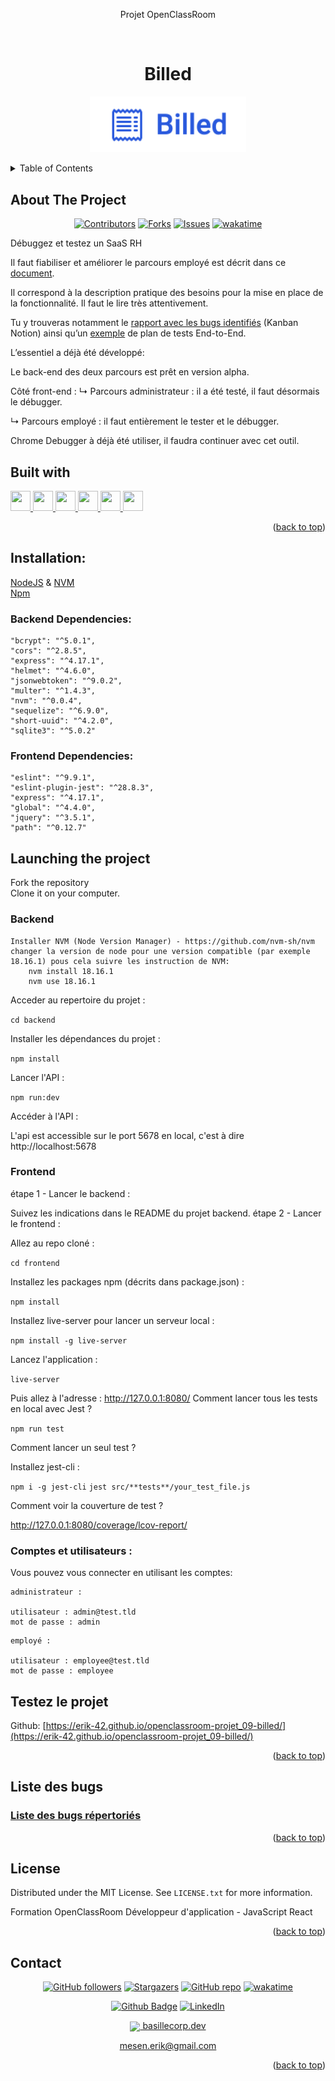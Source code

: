 <div align="center">
<p>Projet OpenClassRoom</p>
</div>
<a name="readme-top"></a>

<!-- PROJECT LOGO -->
<br />
<div align="center">
  <h1>Billed</h1>
  <a href="https://github.com/Erik-42">
    <img src="./frontend/src/assets/images/logo/logo-billed.png" alt="Logo Billed" width="250">
  </a>
</div>
<p></p>

<!-- TABLE OF CONTENTS -->
<details>
  <summary>Table of Contents</summary>
  <ol>
    <li> <a href="#about-the-project">About The Project</a></li>
    <li><a href="#built-with">Built With</a></li>
    <li><a href="#testez-le-projet">Testez le projet</a></li>
    <li><a href="#license">License</a></li>
    <li><a href="#contact">Contact</a></li>
  </ol>
</details>

<!-- ABOUT THE PROJECT -->

## About The Project

<div align="center">

[![Contributors][contributors-shield]][contributors-url]
[![Forks][forks-shield]][forks-url]
[![Issues][issues-shield]][issues-url]
[![wakatime](https://wakatime.com/badge/github/Erik-42/openclassroom-projet_09-billed.svg)](https://wakatime.com/badge/github/Erik-42/openclassroom-projet_09-billed)

</div>

Débuggez et testez un SaaS RH

<p></p>
Il faut fiabiliser et améliorer le parcours employé est décrit dans ce <a href="./Documentions-projet/Billed+-+Description+des+fonctionnalités.pdf">document</a>.

Il correspond à la description pratique des besoins pour la mise en place de la fonctionnalité. Il faut le lire très attentivement.

Tu y trouveras notamment le <a href="https://openclassrooms.notion.site/a7a612fc166747e78d95aa38106a55ec?v=2a8d3553379c4366b6f66490ab8f0b90">rapport avec les bugs identifiés</a> (Kanban Notion) ainsi qu’un <a href="[text](Documentions-projet/Billed+-+E2E+parcours+administrateur.docx)">exemple</a> de plan de tests End-to-End.

L’essentiel a déjà été développé:

Le back-end des deux parcours est prêt en version alpha.

Côté front-end :
↳ Parcours administrateur : il a été testé, il faut désormais le débugger.

↳ Parcours employé : il faut entièrement le tester et le débugger.

Chrome Debugger à déjà été utiliser, il faudra continuer avec cet outil.

## Built with

<p> </p>
<a href=https://github.com/Erik-42?tab=repositories&q=&type=&language=html&sort= > <img width ='32px' height='32px' src ='https://raw.githubusercontent.com/rahulbanerjee26/githubAboutMeGenerator/main/icons/html.svg'> </a>
<a href=https://github.com/Erik-42?tab=repositories&q=&type=&language=css&sort= > <img width ='32px' height='32px' src ='https://raw.githubusercontent.com/rahulbanerjee26/githubAboutMeGenerator/main/icons/css.svg'> </a>
<a href= https://github.com/Erik-42?tab=repositories&q=&type=&language=sass&sort= > <img width ='32px' height='32px' src ='https://raw.githubusercontent.com/rahulbanerjee26/githubAboutMeGenerator/main/icons/sass.svg'> </a>
<a href=https://github.com/Erik-42?tab=repositories&q=&type=&language=javascript&sort= > <img width ='32px' height='32px' src ='https://raw.githubusercontent.com/rahulbanerjee26/githubAboutMeGenerator/main/icons/javascript.svg'> </a>
<a href=https://github.com/Erik-42?tab=repositories&q=&type=&language=reactjs&sort= > <img width ='32px' height='32px' src ='https://raw.githubusercontent.com/rahulbanerjee26/githubAboutMeGenerator/main/icons/reactjs.svg'> </a>
<a href= https://github.com/Erik-42?tab=repositories&q=&type=&language=github&sort= > <img width ='32px' height='32px' src ='https://raw.githubusercontent.com/rahulbanerjee26/githubAboutMeGenerator/main/icons/github.svg'> </a>

<p align="right">(<a href="#readme-top">back to top</a>)</p>

## Installation:

<div>
<a href=https://nodejs.org>NodeJS</a> & <a href=https://github.com/coreybutler/nvm-windows>NVM</a>
</div>
<div>
<a href=https://npmjs.com>Npm</a>
</div>

### Backend Dependencies:

    "bcrypt": "^5.0.1",
    "cors": "^2.8.5",
    "express": "^4.17.1",
    "helmet": "^4.6.0",
    "jsonwebtoken": "^9.0.2",
    "multer": "^1.4.3",
    "nvm": "^0.0.4",
    "sequelize": "^6.9.0",
    "short-uuid": "^4.2.0",
    "sqlite3": "^5.0.2"

### Frontend Dependencies:

    "eslint": "^9.9.1",
    "eslint-plugin-jest": "^28.8.3",
    "express": "^4.17.1",
    "global": "^4.4.0",
    "jquery": "^3.5.1",
    "path": "^0.12.7"

## Launching the project

Fork the repository<br>
Clone it on your computer.

### Backend

    Installer NVM (Node Version Manager) - https://github.com/nvm-sh/nvm
    changer la version de node pour une version compatible (par exemple 18.16.1) pous cela suivre les instruction de NVM:
        nvm install 18.16.1
        nvm use 18.16.1

Acceder au repertoire du projet :

`cd backend`

Installer les dépendances du projet :

`npm install`

Lancer l'API :

`npm run:dev`

Accéder à l'API :

L'api est accessible sur le port 5678 en local, c'est à dire http://localhost:5678

### Frontend

étape 1 - Lancer le backend :

Suivez les indications dans le README du projet backend.
étape 2 - Lancer le frontend :

Allez au repo cloné :

`cd frontend`

Installez les packages npm (décrits dans package.json) :

`npm install`

Installez live-server pour lancer un serveur local :

`npm install -g live-server`

Lancez l'application :

`live-server`

Puis allez à l'adresse : http://127.0.0.1:8080/
Comment lancer tous les tests en local avec Jest ?

`npm run test`

Comment lancer un seul test ?

Installez jest-cli :

`npm i -g jest-cli`
`jest src/**tests**/your_test_file.js`

Comment voir la couverture de test ?

http://127.0.0.1:8080/coverage/lcov-report/

### Comptes et utilisateurs :

Vous pouvez vous connecter en utilisant les comptes:

    administrateur :

    utilisateur : admin@test.tld
    mot de passe : admin

<p></p>

    employé :

    utilisateur : employee@test.tld
    mot de passe : employee

## Testez le projet

Github: [https://erik-42.github.io/openclassroom-projet_09-billed/](https://erik-42.github.io/openclassroom-projet_09-billed/)

<p align="right">(<a href="#readme-top">back to top</a>)</p>

## Liste des bugs

### <a href="./Frontend/bugs-list.md">Liste des bugs répertoriés</a>

<p align="right">(<a href="#readme-top">back to top</a>)</p>

## License

Distributed under the MIT License. See `LICENSE.txt` for more information.

Formation OpenClassRoom Développeur d'application - JavaScript React

<p align="right">(<a href="#readme-top">back to top</a>)</p>

## Contact

<div align="center">

[![GitHub followers][github followers-shield]][github followers-url]
[![Stargazers][stars-shield]][stars-url]
[![GitHub repo][github repo-shield]][github repo-url]
[![wakatime](https://wakatime.com/badge/user/f84d00d8-fee3-4ca3-803d-3daa3c7053a5.svg)](https://wakatime.com/@f84d00d8-fee3-4ca3-803d-3daa3c7053a5)

[![Github Badge][github badge-shield]][github badge-url]
[![LinkedIn][linkedin-shield]][linkedin-url]

<a href = 'https://basillecorp.dev'> <img width = '32px' align= 'center' src="https://raw.githubusercontent.com/rahulbanerjee26/githubAboutMeGenerator/main/icons/portfolio.png"/> basillecorp.dev</a>

mesen.erik@gmail.com

</div>

<p align="right">(<a href="#readme-top">back to top</a>)</p>

<!-- MARKDOWN LINKS & IMAGES -->
<!-- https://www.markdownguide.org/basic-syntax/#reference-style-links -->

[product-screenshot]: ./images/screenshot.png
[wakatime-shield]: https://wakatime.com/badge/user/f84d00d8-fee3-4ca3-803d-3daa3c7053a5.svg
[wakatime-url]: https://wakatime.com/@f84d00d8-fee3-4ca3-803d-3daa3c7053a5
[github badge-shield]: https://img.shields.io/badge/Github-Erik--42-155?style=for-the-badge&logo=github
[github badge-url]: https://github.com/Erik-42
[github repo-shield]: https://img.shields.io/badge/Repositories-48-blue
[github repo-url]: https://github.com/Erik-42/Erik-42?tab=repositories
[github repo file count (file type)-shield]: https://img.shields.io/github/directory-file-count/Erik-42/openclassroom-projet_09-billed
[github repo file count (file type)-url]: https://github.com/directory-file-count/Erik-42/openclassroom-projet_09-billed
[github followers-shield]: https://img.shields.io/github/followers/Erik-42
[github followers-url]: https://github.com/followers/Erik-42
[github all releases-shield]: https://github.com/Erik-42/openclassroom-projet_09-billed/total
[github all releases-url]: https://github.com/Erik-42/openclassroom-projet_09-billed/releases
[github repo size-shield]: https://img.shields.io/github/repo-size/Erik-42/openclassroom-projet_09-billed
[github repo size-url]: https://github.com/Erik-42/openclassroom-projet_09-billed
[contributors-shield]: https://img.shields.io/github/contributors/Erik-42/openclassroom-projet_09-billed
[contributors-url]: https://github.com/Erik-42/openclassroom-projet_09-billed/graphs/contributors
[forks-shield]: https://img.shields.io/github/forks/Erik-42/openclassroom-projet_09-billed
[forks-url]: https://github.com/Erik-42/openclassroom-projet_09-billed/forks
[stars-shield]: https://img.shields.io/github/stars/Erik-42
[stars-url]: https://github.com/Erik-42?tab=stars
[issues-shield]: https://img.shields.io/github/issues-raw/Erik-42/openclassroom-projet_09-billed
[issues-url]: https://github.com/Erik-42/openclassroom-projet_09-billed/issues
[license-shield]: https://img.shields.io/github/license/Erik-42/openclassroom-projet_09-billed
[license-url]: https://github.com/Erik-42/openclassroom-projet_09-billed/blob/master/LICENSE.txt
[linkedin-shield]: https://img.shields.io/badge/-LinkedIn-black.svg?style=for-the-badge&logo=linkedin&colorB=555
[linkedin-url]: https://www.linkedin.com/in/erik-mesen/
[html-shield]: https://img.shields.io/badge/-LinkedIn-black.svg?style=for-the-badge&logo=linkedin&colorB=555
[html-url]: https://html.spec.whatwg.org/
[css-shield]: https://img.shields.io/badge/-LinkedIn-black.svg?style=for-the-badge&logo=linkedin&colorB=555
[css-url]: https://www.w3.org/TR/CSS/#css
[javascript-shield]: https://img.shields.io/badge/-LinkedIn-black.svg?style=for-the-badge&logo=linkedin&colorB=555
[javascript-url]: https://www.ecma-international.org/publications-and-standards/standards/ecma-262/
